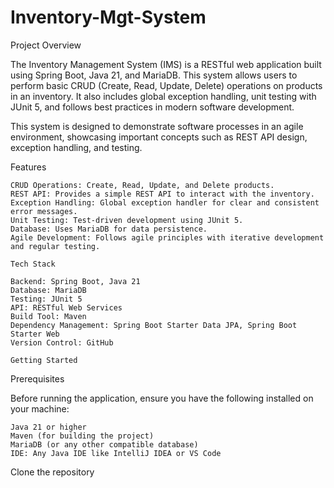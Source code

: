 # Inventory-Mgt-System

Project Overview

The Inventory Management System (IMS) is a RESTful web application built using Spring Boot, Java 21, and MariaDB. This system allows users to perform basic CRUD (Create, Read, Update, Delete) operations on products in an inventory. It also includes global exception handling, unit testing with JUnit 5, and follows best practices in modern software development.

This system is designed to demonstrate software processes in an agile environment, showcasing important concepts such as REST API design, exception handling, and testing.

Features

    CRUD Operations: Create, Read, Update, and Delete products.
    REST API: Provides a simple REST API to interact with the inventory.
    Exception Handling: Global exception handler for clear and consistent error messages.
    Unit Testing: Test-driven development using JUnit 5.
    Database: Uses MariaDB for data persistence.
    Agile Development: Follows agile principles with iterative development and regular testing.

    Tech Stack

    Backend: Spring Boot, Java 21
    Database: MariaDB
    Testing: JUnit 5
    API: RESTful Web Services
    Build Tool: Maven
    Dependency Management: Spring Boot Starter Data JPA, Spring Boot Starter Web
    Version Control: GitHub

    Getting Started
Prerequisites

Before running the application, ensure you have the following installed on your machine:

    Java 21 or higher
    Maven (for building the project)
    MariaDB (or any other compatible database)
    IDE: Any Java IDE like IntelliJ IDEA or VS Code

Clone the repository
